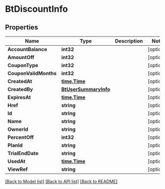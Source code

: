 # BtDiscountInfo

## Properties

Name | Type | Description | Notes
------------ | ------------- | ------------- | -------------
**AccountBalance** | **int32** |  | [optional] 
**AmountOff** | **int32** |  | [optional] 
**CouponType** | **int32** |  | [optional] 
**CouponValidMonths** | **int32** |  | [optional] 
**CreatedAt** | [**time.Time**](time.Time.md) |  | [optional] 
**CreatedBy** | [**BtUserSummaryInfo**](BTUserSummaryInfo.md) |  | [optional] 
**ExpiresAt** | [**time.Time**](time.Time.md) |  | [optional] 
**Href** | **string** |  | [optional] 
**Id** | **string** |  | [optional] 
**Name** | **string** |  | [optional] 
**OwnerId** | **string** |  | [optional] 
**PercentOff** | **int32** |  | [optional] 
**PlanId** | **string** |  | [optional] 
**TrialEndDate** | **string** |  | [optional] 
**UsedAt** | [**time.Time**](time.Time.md) |  | [optional] 
**ViewRef** | **string** |  | [optional] 

[[Back to Model list]](../README.md#documentation-for-models) [[Back to API list]](../README.md#documentation-for-api-endpoints) [[Back to README]](../README.md)


